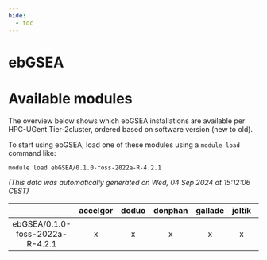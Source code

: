 ```yaml
---
hide:
  - toc
---
```


ebGSEA
======

# Available modules


The overview below shows which ebGSEA installations are available per HPC-UGent Tier-2cluster, ordered based on software version (new to old).

To start using ebGSEA, load one of these modules using a `module load` command like:

```shell
module load ebGSEA/0.1.0-foss-2022a-R-4.2.1
```

*(This data was automatically generated on Wed, 04 Sep 2024 at 15:12:06 CEST)*  

| |accelgor|doduo|donphan|gallade|joltik|shinx|skitty|
| :---: | :---: | :---: | :---: | :---: | :---: | :---: | :---: |
|ebGSEA/0.1.0-foss-2022a-R-4.2.1|x|x|x|x|x|-|x|
